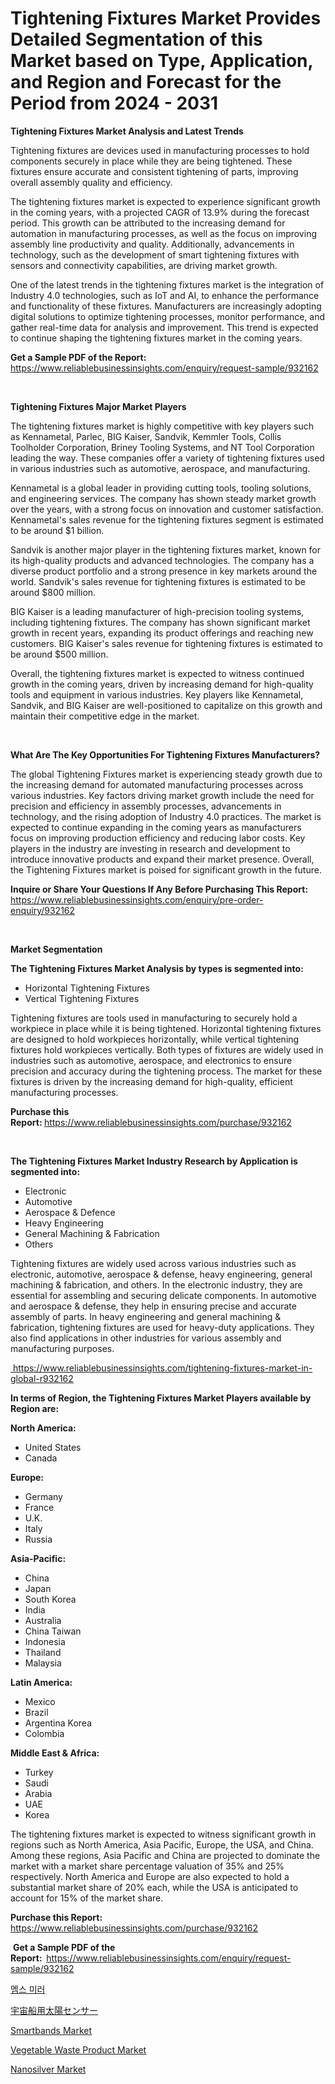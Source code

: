 <p><h1>Tightening Fixtures Market Provides Detailed Segmentation of this Market based on Type, Application, and Region and Forecast for the Period from 2024 - 2031</h1></p><p><strong>Tightening Fixtures Market Analysis and Latest Trends</strong></p>
<p><p>Tightening fixtures are devices used in manufacturing processes to hold components securely in place while they are being tightened. These fixtures ensure accurate and consistent tightening of parts, improving overall assembly quality and efficiency.</p><p>The tightening fixtures market is expected to experience significant growth in the coming years, with a projected CAGR of 13.9% during the forecast period. This growth can be attributed to the increasing demand for automation in manufacturing processes, as well as the focus on improving assembly line productivity and quality. Additionally, advancements in technology, such as the development of smart tightening fixtures with sensors and connectivity capabilities, are driving market growth.</p><p>One of the latest trends in the tightening fixtures market is the integration of Industry 4.0 technologies, such as IoT and AI, to enhance the performance and functionality of these fixtures. Manufacturers are increasingly adopting digital solutions to optimize tightening processes, monitor performance, and gather real-time data for analysis and improvement. This trend is expected to continue shaping the tightening fixtures market in the coming years.</p></p>
<p><strong>Get a Sample PDF of the Report:&nbsp;</strong> <a href="https://www.reliablebusinessinsights.com/enquiry/request-sample/932162">https://www.reliablebusinessinsights.com/enquiry/request-sample/932162</a></p>
<p>&nbsp;</p>
<p><strong>Tightening Fixtures Major Market Players</strong></p>
<p><p>The tightening fixtures market is highly competitive with key players such as Kennametal, Parlec, BIG Kaiser, Sandvik, Kemmler Tools, Collis Toolholder Corporation, Briney Tooling Systems, and NT Tool Corporation leading the way. These companies offer a variety of tightening fixtures used in various industries such as automotive, aerospace, and manufacturing.</p><p>Kennametal is a global leader in providing cutting tools, tooling solutions, and engineering services. The company has shown steady market growth over the years, with a strong focus on innovation and customer satisfaction. Kennametal's sales revenue for the tightening fixtures segment is estimated to be around $1 billion.</p><p>Sandvik is another major player in the tightening fixtures market, known for its high-quality products and advanced technologies. The company has a diverse product portfolio and a strong presence in key markets around the world. Sandvik's sales revenue for tightening fixtures is estimated to be around $800 million.</p><p>BIG Kaiser is a leading manufacturer of high-precision tooling systems, including tightening fixtures. The company has shown significant market growth in recent years, expanding its product offerings and reaching new customers. BIG Kaiser's sales revenue for tightening fixtures is estimated to be around $500 million.</p><p>Overall, the tightening fixtures market is expected to witness continued growth in the coming years, driven by increasing demand for high-quality tools and equipment in various industries. Key players like Kennametal, Sandvik, and BIG Kaiser are well-positioned to capitalize on this growth and maintain their competitive edge in the market.</p></p>
<p>&nbsp;</p>
<p><strong>What Are The Key Opportunities For Tightening Fixtures Manufacturers?</strong></p>
<p><p>The global Tightening Fixtures market is experiencing steady growth due to the increasing demand for automated manufacturing processes across various industries. Key factors driving market growth include the need for precision and efficiency in assembly processes, advancements in technology, and the rising adoption of Industry 4.0 practices. The market is expected to continue expanding in the coming years as manufacturers focus on improving production efficiency and reducing labor costs. Key players in the industry are investing in research and development to introduce innovative products and expand their market presence. Overall, the Tightening Fixtures market is poised for significant growth in the future.</p></p>
<p><strong>Inquire or Share Your Questions If Any Before Purchasing This Report:</strong> <a href="https://www.reliablebusinessinsights.com/enquiry/pre-order-enquiry/932162">https://www.reliablebusinessinsights.com/enquiry/pre-order-enquiry/932162</a></p>
<p>&nbsp;</p>
<p><strong>Market Segmentation</strong></p>
<p><strong>The Tightening Fixtures Market Analysis by types is segmented into:</strong></p>
<p><ul><li>Horizontal Tightening Fixtures</li><li>Vertical Tightening Fixtures</li></ul></p>
<p><p>Tightening fixtures are tools used in manufacturing to securely hold a workpiece in place while it is being tightened. Horizontal tightening fixtures are designed to hold workpieces horizontally, while vertical tightening fixtures hold workpieces vertically. Both types of fixtures are widely used in industries such as automotive, aerospace, and electronics to ensure precision and accuracy during the tightening process. The market for these fixtures is driven by the increasing demand for high-quality, efficient manufacturing processes.</p></p>
<p><strong>Purchase this Report:&nbsp;</strong><a href="https://www.reliablebusinessinsights.com/purchase/932162">https://www.reliablebusinessinsights.com/purchase/932162</a></p>
<p>&nbsp;</p>
<p><strong>The Tightening Fixtures Market Industry Research by Application is segmented into:</strong></p>
<p><ul><li>Electronic</li><li>Automotive</li><li>Aerospace & Defence</li><li>Heavy Engineering</li><li>General Machining & Fabrication</li><li>Others</li></ul></p>
<p><p>Tightening fixtures are widely used across various industries such as electronic, automotive, aerospace & defense, heavy engineering, general machining & fabrication, and others. In the electronic industry, they are essential for assembling and securing delicate components. In automotive and aerospace & defense, they help in ensuring precise and accurate assembly of parts. In heavy engineering and general machining & fabrication, tightening fixtures are used for heavy-duty applications. They also find applications in other industries for various assembly and manufacturing purposes.</p></p>
<p><a href="https://www.reliablebusinessinsights.com/tightening-fixtures-market-in-global-r932162">&nbsp;https://www.reliablebusinessinsights.com/tightening-fixtures-market-in-global-r932162</a></p>
<p><strong>In terms of Region, the Tightening Fixtures Market Players available by Region are:</strong></p>
<p>
    <p> <strong> North America: </strong>
        <ul>
            <li>United States</li>
            <li>Canada</li>
        </ul>
        </p> 
    <p> <strong> Europe: </strong>
        <ul>
            <li>Germany</li>
            <li>France</li>
            <li>U.K.</li>
            <li>Italy</li>
            <li>Russia</li>
        </ul>
        </p> 
    <p> <strong> Asia-Pacific: </strong>
        <ul>
            <li>China</li>
            <li>Japan</li>
            <li>South Korea</li>
            <li>India</li>
            <li>Australia</li>
            <li>China Taiwan</li>
            <li>Indonesia</li>
            <li>Thailand</li>
            <li>Malaysia</li>
        </ul>
        </p> 
    <p> <strong> Latin America: </strong>
        <ul>
            <li>Mexico</li>
            <li>Brazil</li>
            <li>Argentina Korea</li>
            <li>Colombia</li>
        </ul>
        </p> 
    <p> <strong> Middle East & Africa: </strong>
        <ul>
            <li>Turkey</li>
            <li>Saudi</li>
            <li>Arabia</li>
            <li>UAE</li>
            <li>Korea</li>
        </ul>
    </p>
    </p>
<p><p>The tightening fixtures market is expected to witness significant growth in regions such as North America, Asia Pacific, Europe, the USA, and China. Among these regions, Asia Pacific and China are projected to dominate the market with a market share percentage valuation of 35% and 25% respectively. North America and Europe are also expected to hold a substantial market share of 20% each, while the USA is anticipated to account for 15% of the market share.</p></p>
<p><strong>Purchase this Report: </strong><a href="https://www.reliablebusinessinsights.com/purchase/932162">https://www.reliablebusinessinsights.com/purchase/932162</a></p>
<p>&nbsp;<strong>Get a Sample PDF of the Report:&nbsp;&nbsp;</strong><a href="https://www.reliablebusinessinsights.com/enquiry/request-sample/932162">https://www.reliablebusinessinsights.com/enquiry/request-sample/932162</a></p>
<p><strong></strong></p>
<p><p><a href="https://github.com/laholand/Market-Research-Report-List-4/blob/main/8055700124185.md">멤스 미러</a></p><p><a href="https://github.com/mohamedbakry57/Market-Research-Report-List-4/blob/main/3814158122743.md">宇宙船用太陽センサー</a></p><p><a href="https://medium.com/@caseywiza1946/global-smartbands-market-analysis-trends-forecasts-and-growth-opportunities-2024-2031-in-140-16a435fa0881">Smartbands Market</a></p><p><a href="https://medium.com/@fosterfahey1016/vegetable-waste-product-market-trends-focusing-on-vegetable-waste-product-market-insight-and-23c24a57b35a">Vegetable Waste Product Market</a></p><p><a href="https://issuu.com/reportprime-2/docs/nanosilver-market-size-2030.pptx">Nanosilver Market</a></p></p>